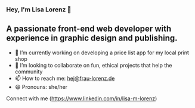 ### Hey, I'm Lisa Lorenz 👋
## A passionate front-end web developer with experience in graphic design and publishing.

- 🌱 I’m currently working on developing a price list app for my local print shop
- 👯 I’m looking to collaborate on fun, ethical projects that help the community
- 📫 How to reach me: hej@frau-lorenz.de
- 😄 Pronouns: she/her


Connect with me (https://www.linkedin.com/in/lisa-m-lorenz)
